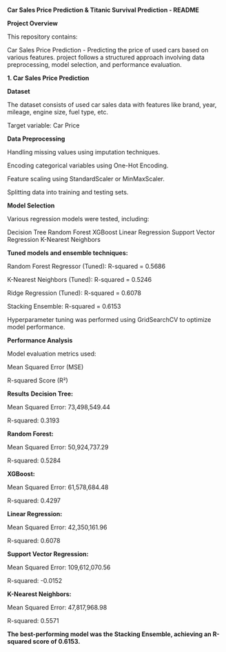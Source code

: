 **Car Sales Price Prediction & Titanic Survival Prediction - README**

**Project Overview**

This repository contains:

Car Sales Price Prediction - Predicting the price of used cars based on various features.
project follows a structured approach involving data preprocessing, model selection, and performance evaluation.

**1. Car Sales Price Prediction**

**Dataset**

The dataset consists of used car sales data with features like brand, year, mileage, engine size, fuel type, etc.

Target variable: Car Price

**Data Preprocessing**

Handling missing values using imputation techniques.

Encoding categorical variables using One-Hot Encoding.

Feature scaling using StandardScaler or MinMaxScaler.

Splitting data into training and testing sets.

**Model Selection**

Various regression models were tested, including:

Decision Tree
Random Forest
XGBoost
Linear Regression
Support Vector Regression
K-Nearest Neighbors

**Tuned models and ensemble techniques:**

Random Forest Regressor (Tuned): R-squared = 0.5686

K-Nearest Neighbors (Tuned): R-squared = 0.5246

Ridge Regression (Tuned): R-squared = 0.6078

Stacking Ensemble: R-squared = 0.6153

Hyperparameter tuning was performed using GridSearchCV to optimize model performance.

**Performance Analysis**

Model evaluation metrics used:

Mean Squared Error (MSE)

R-squared Score (R²)

**Results**
**Decision Tree:**

Mean Squared Error: 73,498,549.44

R-squared: 0.3193

**Random Forest:**

Mean Squared Error: 50,924,737.29

R-squared: 0.5284

**XGBoost:**

Mean Squared Error: 61,578,684.48

R-squared: 0.4297

**Linear Regression:**

Mean Squared Error: 42,350,161.96

R-squared: 0.6078

**Support Vector Regression:**

Mean Squared Error: 109,612,070.56

R-squared: -0.0152

**K-Nearest Neighbors:**

Mean Squared Error: 47,817,968.98

R-squared: 0.5571

**The best-performing model was the Stacking Ensemble, achieving an R-squared score of 0.6153.**
